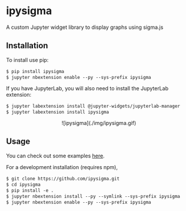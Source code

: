 ipysigma
===============================

A custom Jupyter widget library to display graphs using sigma.js

Installation
------------

To install use pip:

    $ pip install ipysigma
    $ jupyter nbextension enable --py --sys-prefix ipysigma

If you have JupyterLab, you will also need to install the JupyterLab extension:

    $ jupyter labextension install @jupyter-widgets/jupyterlab-manager
    $ jupyter labextension install ipysigma

<p align="center">
  ![ipysigma](./img/ipysigma.gif)
</p>

Usage
-----

You can check out some examples [here](./notebooks/Examples.ipynb).

For a development installation (requires npm),

    $ git clone https://github.com/ipysigma.git
    $ cd ipysigma
    $ pip install -e .
    $ jupyter nbextension install --py --symlink --sys-prefix ipysigma
    $ jupyter nbextension enable --py --sys-prefix ipysigma
